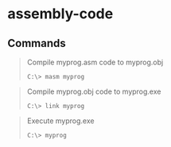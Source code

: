 # assembly-code

## Commands

> Compile myprog.asm code to myprog.obj
>
>
>```C:\> masm myprog```
>

> Compile myprog.obj code to myprog.exe
>
>
>```C:\> link myprog```
>

> Execute myprog.exe
>
>
>```C:\> myprog```
>
